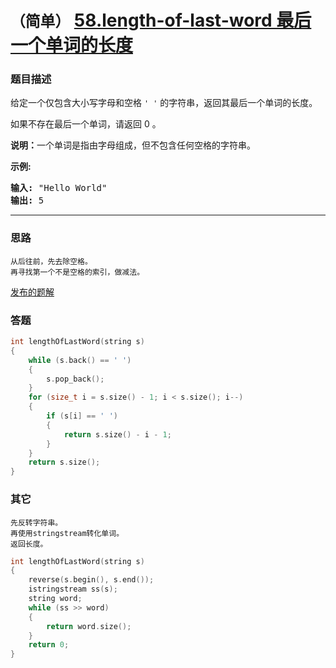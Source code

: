 # `（简单）`  [58.length-of-last-word 最后一个单词的长度](https://leetcode-cn.com/problems/length-of-last-word/)

### 题目描述
<p>给定一个仅包含大小写字母和空格&nbsp;<code>' '</code>&nbsp;的字符串，返回其最后一个单词的长度。</p>
<p>如果不存在最后一个单词，请返回 0&nbsp;。</p>
<p><strong>说明：</strong>一个单词是指由字母组成，但不包含任何空格的字符串。</p>
<p><strong>示例:</strong></p>
<pre><strong>输入:</strong> "Hello World"
<strong>输出:</strong> 5
</pre>

---
### 思路
```
从后往前，先去除空格。
再寻找第一个不是空格的索引，做减法。
```

[发布的题解](https://leetcode-cn.com/problems/length-of-last-word/solution/58-by-ikaruga/)

### 答题

``` C++
int lengthOfLastWord(string s)
{
	while (s.back() == ' ')
	{
		s.pop_back();
	}
	for (size_t i = s.size() - 1; i < s.size(); i--)
	{
		if (s[i] == ' ')
		{
			return s.size() - i - 1;
		}
	}
	return s.size();
}
```

### 其它

```
先反转字符串。
再使用stringstream转化单词。
返回长度。
```



``` C++
int lengthOfLastWord(string s)
{
	reverse(s.begin(), s.end());
	istringstream ss(s);
	string word;
	while (ss >> word)
	{
		return word.size();
	}
	return 0;
}
```

